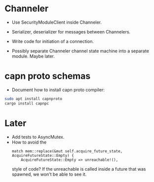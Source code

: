 # Channeler

- Use SecurityModuleClient inside Channeler.

- Serializer, deserializer for messages between Channelers.
- Write code for initiation of a connection.

- Possibly separate Channeler channel state machine into a separate module.
    Maybe later.

# capn proto schemas

- Document how to install capn proto compiler:

```bash
sudo apt install capnproto
cargo install capnpc
```

# Later

- Add tests to AsyncMutex.
- How to avoid the 
    ```
    match mem::replace(&mut self.acquire_future_state, AcquireFutureState::Empty) {
        AcquireFutureState::Empty => unreachable!(),
    ```
  style of code?
  If the unreachable is called inside a future that was spawned, we won't be
  able to see it.
